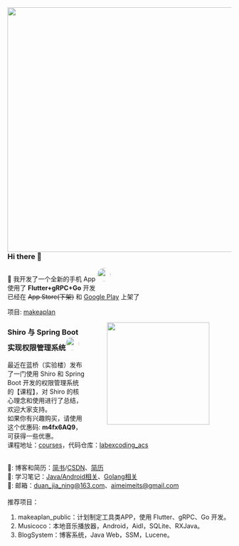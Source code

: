 <img align='right' width="550px" src="https://img-blog.csdnimg.cn/img_convert/8084e64d6fc0b76112342d5e4411efd2.png">


### Hi there 👋

🎉 我开发了一个全新的手机 App <img width="30px" style="border-radius:200px" src="https://raw.githubusercontent.com/DuanJiaNing/makeaplan_public/main/logo1.png"/>
<br>使用了 <b>Flutter+gRPC+Go</b> 开发
<br>已经在 ~~App Store(下架)~~ 和 [Google Play](https://play.google.com/store/apps/details?id=com.duan.makeaplan) 上架了

项目: [makeaplan](https://github.com/DuanJiaNing/makeaplan_public)

<img align='right' width="230px" hspace="50px" src="https://dn-simplecloud.shiyanlou.com/questions/uid8504-20200929-1601365738905">

### Shiro 与 Spring Boot 实现权限管理系统<img width="30px" style="border-radius:200px" src="https://avatars.githubusercontent.com/u/20266921?v=4"/>

最近在蓝桥（实验楼）发布了一门使用 Shiro 和 Spring Boot 开发的权限管理系统<br>
的【课程】，对 Shiro 的核心理念和使用进行了总结，欢迎大家支持。<br>
如果你有兴趣购买，请使用这个优惠码: **m4fx6AQ9**，可获得一些优惠。<br>
课程地址：[courses](https://www.lanqiao.cn/courses/2551)，代码仓库：[labexcoding_acs](https://github.com/DuanJiaNing/labexcoding_acs)
<br>
<br>

🗿: 博客和简历：[简书](https://www.jianshu.com/u/897bb1600def)/[CSDN](https://blog.csdn.net/aimeimeiTS)、[简历](https://www.yuque.com/cafebabe-tlfkn/fauinf/ggz90nzbdy5prt8b)<br>
🗿: 学习笔记：[Java/Android相关](https://github.com/DuanJiaNing/Learning-materials)、[Golang相关](https://www.yuque.com/cafebabe-tlfkn/fauinf)<br>
🗿: 邮箱：duan_jia_ning@163.com、aimeimeits@gmail.com<br>
<br>
推荐项目：
1. makeaplan_public：计划制定工具类APP，使用 Flutter、gRPC、Go 开发。
2. Musicoco：本地音乐播放器，Android，Aidl，SQLite、RXJava。
3. BlogSystem：博客系统，Java Web，SSM，Lucene。

<!--
**DuanJiaNing/DuanJiaNing** is a ✨ _special_ ✨ repository because its `README.md` (this file) appears on your GitHub profile.

Here are some ideas to get you started:

- 🔭 I’m currently working on ...
- 🌱 I’m currently learning ...
- 👯 I’m looking to collaborate on ...
- 🤔 I’m looking for help with ...
- 💬 Ask me about ...
- 📫 How to reach me: ...
- 😄 Pronouns: ...
- ⚡ Fun fact: ...
-->
